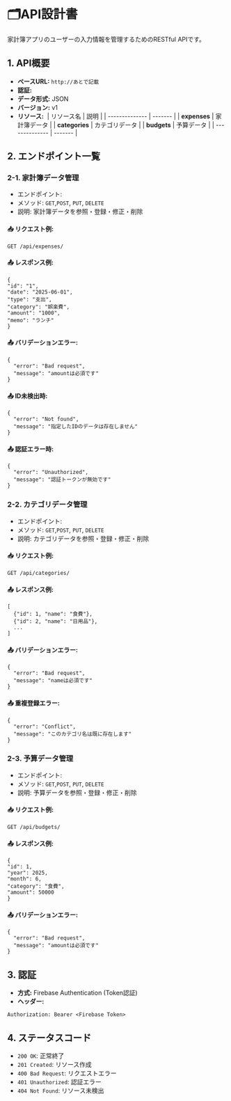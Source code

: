 # 🗂️API設計書

家計簿アプリのユーザーの入力情報を管理するためのRESTful APIです。

## 1. API概要
- **ベースURL:** `http://あとで記載`
- **認証:** 
- **データ形式:** JSON
- **バージョン:** v1
- **リソース:** 
| リソース名          | 説明      |
| -------------- | ------- |
| **expenses**   | 家計簿データ  |
| **categories** | カテゴリデータ |
| **budgets**    | 予算データ   |
| -------------- | ------- |

## 2. エンドポイント一覧

### 2-1. 家計簿データ管理
- エンドポイント: 
- メソッド: `GET`,`POST`, `PUT`, `DELETE`
- 説明: 家計簿データを参照・登録・修正・削除
#### 📥 リクエスト例:
``` 
GET /api/expenses/
```
#### 📤 レスポンス例:
``` 
{
"id": "1",
"date": "2025-06-01",
"type": "支出",
"category": "娯楽費",
"amount": "1000",
"memo": "ランチ"
}
```
#### 📤 バリデーションエラー:
```
{
  "error": "Bad request",
  "message": "amountは必須です"
}
```
#### 📤 ID未検出時:
```
{
  "error": "Not found",
  "message": "指定したIDのデータは存在しません"
}
```
#### 📤 認証エラー時:
```
{
  "error": "Unauthorized",
  "message": "認証トークンが無効です"
}
```



### 2-2. カテゴリデータ管理
- エンドポイント: 
- メソッド: `GET`,`POST`, `PUT`, `DELETE`
- 説明: カテゴリデータを参照・登録・修正・削除
#### 📥 リクエスト例:
``` 
GET /api/categories/
```
#### 📤 レスポンス例:
``` 
[
  {"id": 1, "name": "食費"},
  {"id": 2, "name": "日用品"},
  ...
]
```
#### 📤 バリデーションエラー:
```
{
  "error": "Bad request",
  "message": "nameは必須です"
}
```
#### 📤 重複登録エラー:
```
{
  "error": "Conflict",
  "message": "このカテゴリ名は既に存在します"
}
```
### 2-3. 予算データ管理
- エンドポイント: 
- メソッド: `GET`,`POST`, `PUT`, `DELETE`
- 説明: 予算データを参照・登録・修正・削除
#### 📥 リクエスト例:
``` 
GET /api/budgets/
```
#### 📤 レスポンス例:
``` 
{ 
"id": 1, 
"year": 2025, 
"month": 6, 
"category": "食費", 
"amount": 50000 
}
```
#### 📤 バリデーションエラー:
```
{
  "error": "Bad request",
  "message": "amountは必須です"
}
```

## 3. 認証
- **方式:** Firebase Authentication (Token認証)
- **ヘッダー:**

```
Authorization: Bearer <Firebase Token>
```

## 4. ステータスコード
- `200 OK`: 正常終了
- `201 Created`: リソース作成
- `400 Bad Request`: リクエストエラー
- `401 Unauthorized`: 認証エラー
- `404 Not Found`: リソース未検出
